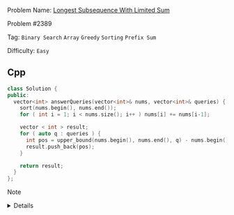 Problem Name: [Longest Subsequence With Limited Sum](https://leetcode.com/problems/longest-subsequence-with-limited-sum/description/)

Problem #2389

Tag: `Binary Search` `Array` `Greedy` `Sorting` `Prefix Sum`

Difficulty: `Easy`

## Cpp

```cpp
class Solution {
public:
  vector<int> answerQueries(vector<int>& nums, vector<int>& queries) {
    sort(nums.begin(), nums.end());
    for ( int i = 1; i < nums.size(); i++ ) nums[i] += nums[i-1];

    vector < int > result;
    for ( auto q : queries ) {
      int pos = upper_bound(nums.begin(), nums.end(), q) - nums.begin();
      result.push_back(pos);
    }

    return result;
  }
};
```

> [!NOTE]
>
> <details>
>   <li>Sort & calculate prefix sum</li>
>   <li>Find upper bound & calculate the position & store it in <code>vector</code></li>
>   <li>Return the <code>vector</code></li>
> </details>
